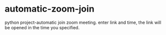 # automatic-zoom-join
python project-automatic join zoom meeting. enter link and time, the link will be opened in the time you specified.
